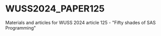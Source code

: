 # WUSS2024_PAPER125
Materials and articles for WUSS 2024 article 125 - "Fifty shades of SAS Programming"
